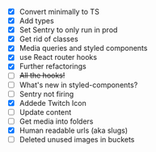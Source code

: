 - [x] Convert minimally to TS
- [x] Add types
- [x] Set Sentry to only run in prod
- [x] Get rid of classes
- [x] Media queries and styled components
- [x] use React router hooks
- [x] Further refactorings
- [ ] ~~All the hooks!~~
- [ ] What's new in styled-components?
- [ ] Sentry not firing
- [x] Addede Twitch Icon
- [ ] Update content
- [ ] Get media into folders
- [x] Human readable urls (aka slugs)
- [ ] Deleted unused images in buckets